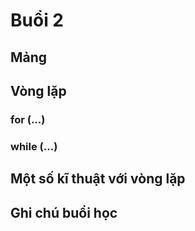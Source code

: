 # Buổi 2
## Mảng

## Vòng lặp
### for (...)
### while (...)

## Một số kĩ thuật với vòng lặp

## Ghi chú buổi học